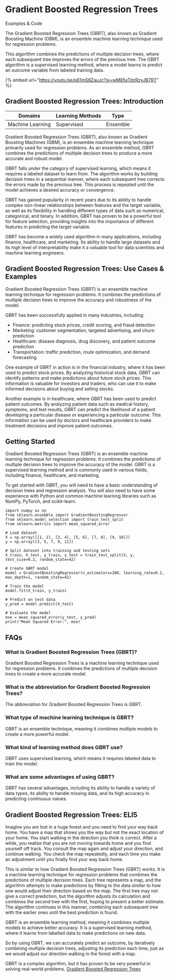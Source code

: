 # Gradient Boosted Regression Trees

Examples & Code

The Gradient Boosted Regression Trees (GBRT), also known as Gradient Boosting Machine (GBM), is an ensemble machine learning technique used for regression problems.

This algorithm combines the predictions of multiple decision trees, where each subsequent tree improves the errors of the previous tree. The GBRT algorithm is a supervised learning method, where a model learns to predict an outcome variable from labeled training data.

{% embed url="https://youtu.be/p61mS6ZauJc?si=wM85xTdzRzyJB7RT" %}

## Gradient Boosted Regression Trees: Introduction

| Domains          | Learning Methods | Type     |
| ---------------- | ---------------- | -------- |
| Machine Learning | Supervised       | Ensemble |

Gradient Boosted Regression Trees (GBRT), also known as Gradient Boosting Machines (GBM), is an ensemble machine learning technique primarily used for regression problems. As an ensemble method, GBRT combines the predictions of multiple decision trees to produce a more accurate and robust model.

GBRT falls under the category of supervised learning, which means it requires a labeled dataset to learn from. The algorithm works by building decision trees in a sequential manner, where each subsequent tree corrects the errors made by the previous tree. This process is repeated until the model achieves a desired accuracy or convergence.

GBRT has gained popularity in recent years due to its ability to handle complex non-linear relationships between features and the target variable, as well as its flexibility in handling different types of data such as numerical, categorical, and binary. In addition, GBRT has proven to be a powerful tool for feature selection, providing insights into the importance of different features in predicting the target variable.

GBRT has become a widely used algorithm in many applications, including finance, healthcare, and marketing. Its ability to handle large datasets and its high level of interpretability make it a valuable tool for data scientists and machine learning engineers.

## Gradient Boosted Regression Trees: Use Cases & Examples

Gradient Boosted Regression Trees (GBRT) is an ensemble machine learning technique for regression problems. It combines the predictions of multiple decision trees to improve the accuracy and robustness of the model.

GBRT has been successfully applied in many industries, including:

* Finance: predicting stock prices, credit scoring, and fraud detection
* Marketing: customer segmentation, targeted advertising, and churn prediction
* Healthcare: disease diagnosis, drug discovery, and patient outcome prediction
* Transportation: traffic prediction, route optimization, and demand forecasting

One example of GBRT in action is in the financial industry, where it has been used to predict stock prices. By analyzing historical stock data, GBRT can identify patterns and make predictions about future stock prices. This information is valuable for investors and traders, who can use it to make informed decisions about buying and selling stocks.

Another example is in healthcare, where GBRT has been used to predict patient outcomes. By analyzing patient data such as medical history, symptoms, and test results, GBRT can predict the likelihood of a patient developing a particular disease or experiencing a particular outcome. This information can be used by doctors and healthcare providers to make treatment decisions and improve patient outcomes.

## Getting Started

Gradient Boosted Regression Trees (GBRT) is an ensemble machine learning technique for regression problems. It combines the predictions of multiple decision trees to improve the accuracy of the model. GBRT is a supervised learning method and is commonly used in various fields, including finance, healthcare, and marketing.

To get started with GBRT, you will need to have a basic understanding of decision trees and regression analysis. You will also need to have some experience with Python and common machine learning libraries such as NumPy, PyTorch, and scikit-learn.

```
import numpy as np
from sklearn.ensemble import GradientBoostingRegressor
from sklearn.model_selection import train_test_split
from sklearn.metrics import mean_squared_error

# Load dataset
X = np.array([[1, 2], [3, 4], [5, 6], [7, 8], [9, 10]])
y = np.array([3, 5, 7, 9, 11])

# Split dataset into training and testing sets
X_train, X_test, y_train, y_test = train_test_split(X, y, test_size=0.2, random_state=42)

# Create GBRT model
model = GradientBoostingRegressor(n_estimators=100, learning_rate=0.1, max_depth=1, random_state=42)

# Train the model
model.fit(X_train, y_train)

# Predict on test data
y_pred = model.predict(X_test)

# Evaluate the model
mse = mean_squared_error(y_test, y_pred)
print("Mean Squared Error:", mse)

```

## FAQs

### What is Gradient Boosted Regression Trees (GBRT)?

Gradient Boosted Regression Trees is a machine learning technique used for regression problems. It combines the predictions of multiple decision trees to create a more accurate model.

### What is the abbreviation for Gradient Boosted Regression Trees?

The abbreviation for Gradient Boosted Regression Trees is GBRT.

### What type of machine learning technique is GBRT?

GBRT is an ensemble technique, meaning it combines multiple models to create a more powerful model.

### What kind of learning method does GBRT use?

GBRT uses supervised learning, which means it requires labeled data to train the model.

### What are some advantages of using GBRT?

GBRT has several advantages, including its ability to handle a variety of data types, its ability to handle missing data, and its high accuracy in predicting continuous values.

## Gradient Boosted Regression Trees: ELI5

Imagine you are lost in a huge forest and you need to find your way back home. You have a map that shows you the way but not the exact location of your home. You start walking in the direction you think is correct. After a while, you realize that you are not moving towards home and you find yourself off track. You consult the map again and adjust your direction, and continue walking. You check the map repeatedly, and each time you make an adjustment until you finally find your way back home.

This is similar to how Gradient Boosted Regression Trees (GBRT) works. It is a machine learning technique for regression problems that combines the predictions of multiple decision trees. Each tree represents a map, and the algorithm attempts to make predictions by fitting to the data similar to how one would adjust their direction based on the map. The first tree may not give a correct prediction, but the algorithm adjusts its calculation and combines the second tree with the first, hoping to present a better estimate. The algorithm continues in this manner, combining each subsequent tree with the earlier ones until the best prediction is found.

GBRT is an ensemble learning method, meaning it combines multiple models to achieve better accuracy. It is a supervised learning method, where it learns from labelled data to make predictions on new data.

So by using GBRT, we can accurately predict an outcome, by iteratively combining multiple decision trees, adjusting its prediction each time, just as we would adjust our direction walking in the forest with a map.

GBRT is a complex algorithm, but it has proven to be very powerful in solving real-world problems. [Gradient Boosted Regression Trees](https://serp.ai/gradient-boosted-regression-trees/)
